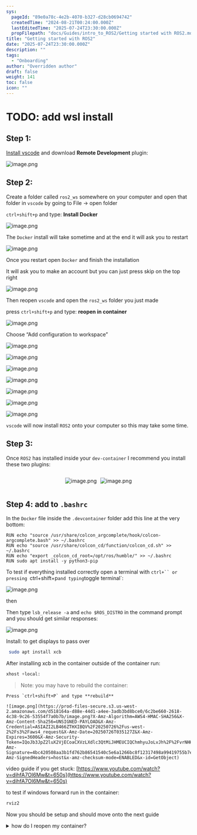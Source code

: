 ```yaml
---
sys:
  pageId: "89e0a78c-4e2b-4070-b327-d28cb0694742"
  createdTime: "2024-08-21T00:24:00.000Z"
  lastEditedTime: "2025-07-24T23:30:00.000Z"
  propFilepath: "docs/Guides/intro_to_ROS2/Getting started with ROS2.md"
title: "Getting started with ROS2"
date: "2025-07-24T23:30:00.000Z"
description: ""
tags:
  - "Onboarding"
author: "Overridden author"
draft: false
weight: 141
toc: false
icon: ""
---
```


# TODO: add wsl install

## Step 1:

[Install vscode](https://code.visualstudio.com/download) and download **Remote Development** plugin:

![image.png](https://prod-files-secure.s3.us-west-2.amazonaws.com/d518164a-d88e-44d1-a4ee-3adb3bd8bce0/efb52993-1881-4a40-b95e-6f020334f022/image.png?X-Amz-Algorithm=AWS4-HMAC-SHA256&X-Amz-Content-Sha256=UNSIGNED-PAYLOAD&X-Amz-Credential=ASIAZI2LB466TH6ZITNW%2F20250726%2Fus-west-2%2Fs3%2Faws4_request&X-Amz-Date=20250726T035121Z&X-Amz-Expires=3600&X-Amz-Security-Token=IQoJb3JpZ2luX2VjECoaCXVzLXdlc3QtMiJGMEQCIFjO4UEIziNeEPL%2FoQK8cyiCrpODEJrK%2Fal%2BoiCYcOe7AiAteOUPKK6oEiUVB7Puw1ms8qHeucwr69cmJ%2FqV7p%2F4PSr%2FAwhTEAAaDDYzNzQyMzE4MzgwNSIMNXezsh8ORvEVyrHBKtwDKfcIGPSGOub7AlI3ze%2Bs8ySKpxV56iQQvSC8L2jnGPBTt%2BSMvMyfj3RN7pvpxKcg%2FGjdDQoRBGM4YQeiG5r0QXpAUZR4%2FbgeExtLvpr9zAIyuVFibhxFpQKKAnibc4Wrx2OahMLSuGm2uybTnbJVj6Q%2F1vIUTEKCg2RabdI%2FVVrwRwCHJPze65SpbMMe5IITmnMvuXiYL025qJvChERZNLFqk8sdZpK2yiVPG9NPyx3nEQvSAFL%2Bm4ppyq48gEsbZCKs5hQpAAX91%2Bm3FlJzoPlCVOSh1Evt5qK8rGx5zDMQxiyz6u7dLWpxyGYBFucdicoT0m8Ji3zm9XKUrL4bv9dCZ3Q7tD7aygEcY4Qf%2FrCxRLqrGRXG3FKAz5KPiph9olSuGDdkFrdGvXVgblQ8xXxtKNht2sIHnFwXj128R2wIdnE7DN3RjfZr5e1X4HNIMkF62vezODbJhTVrtNUa6aPIqv2PvlxLrIgmJIDatJQbnZgXcwKj10EPpW3q0Qqw8J%2Bu5vwClUHX%2Fp2juumC9oRI7cQ3gDED4hHtEB49Lzw1RvToxHw1XMZJu95At5sKKrlsmasu9U75pEeFgBGQ6b3%2F%2Bf%2BJyGndKr9N%2F5tq0fBgCfzHJ9J1B%2FVUBU0wovCQxAY6pgHkRccLSw7CSGEgMNDTv4wISo839tGX75sclgCySSF%2BJ7BNYqMU03fU%2FIaM0p1KU8sZisAQfyQ5k%2BFc9zSoVfHWzp%2BBmza%2B4L14HoD%2B56P3IzHohRB%2FLDhVYkOTd2%2FHEyUuvUbhsL1WoXI9IB%2FftczvliVtBq2sgjG%2Bv9RLQYBy7xkB%2BJc2FoPg1Iq6Qk5poouH5xGq9kjSGYv2TazB%2F2h4NkbBH2tG&X-Amz-Signature=f439b0947f15ecce17734d824cf56f5cfc286143638d73029b0fb7191ada3ad4&X-Amz-SignedHeaders=host&x-amz-checksum-mode=ENABLED&x-id=GetObject)

## Step 2:

Create a folder called `ros2_ws` somewhere on your computer and open that folder in `vscode` by going to File → open folder 

`ctrl+shift+p` and type: **Install Docker**

![image.png](https://prod-files-secure.s3.us-west-2.amazonaws.com/d518164a-d88e-44d1-a4ee-3adb3bd8bce0/2269dc0e-1cd5-47ff-bceb-c04ad9b2eab0/image.png?X-Amz-Algorithm=AWS4-HMAC-SHA256&X-Amz-Content-Sha256=UNSIGNED-PAYLOAD&X-Amz-Credential=ASIAZI2LB466TH6ZITNW%2F20250726%2Fus-west-2%2Fs3%2Faws4_request&X-Amz-Date=20250726T035121Z&X-Amz-Expires=3600&X-Amz-Security-Token=IQoJb3JpZ2luX2VjECoaCXVzLXdlc3QtMiJGMEQCIFjO4UEIziNeEPL%2FoQK8cyiCrpODEJrK%2Fal%2BoiCYcOe7AiAteOUPKK6oEiUVB7Puw1ms8qHeucwr69cmJ%2FqV7p%2F4PSr%2FAwhTEAAaDDYzNzQyMzE4MzgwNSIMNXezsh8ORvEVyrHBKtwDKfcIGPSGOub7AlI3ze%2Bs8ySKpxV56iQQvSC8L2jnGPBTt%2BSMvMyfj3RN7pvpxKcg%2FGjdDQoRBGM4YQeiG5r0QXpAUZR4%2FbgeExtLvpr9zAIyuVFibhxFpQKKAnibc4Wrx2OahMLSuGm2uybTnbJVj6Q%2F1vIUTEKCg2RabdI%2FVVrwRwCHJPze65SpbMMe5IITmnMvuXiYL025qJvChERZNLFqk8sdZpK2yiVPG9NPyx3nEQvSAFL%2Bm4ppyq48gEsbZCKs5hQpAAX91%2Bm3FlJzoPlCVOSh1Evt5qK8rGx5zDMQxiyz6u7dLWpxyGYBFucdicoT0m8Ji3zm9XKUrL4bv9dCZ3Q7tD7aygEcY4Qf%2FrCxRLqrGRXG3FKAz5KPiph9olSuGDdkFrdGvXVgblQ8xXxtKNht2sIHnFwXj128R2wIdnE7DN3RjfZr5e1X4HNIMkF62vezODbJhTVrtNUa6aPIqv2PvlxLrIgmJIDatJQbnZgXcwKj10EPpW3q0Qqw8J%2Bu5vwClUHX%2Fp2juumC9oRI7cQ3gDED4hHtEB49Lzw1RvToxHw1XMZJu95At5sKKrlsmasu9U75pEeFgBGQ6b3%2F%2Bf%2BJyGndKr9N%2F5tq0fBgCfzHJ9J1B%2FVUBU0wovCQxAY6pgHkRccLSw7CSGEgMNDTv4wISo839tGX75sclgCySSF%2BJ7BNYqMU03fU%2FIaM0p1KU8sZisAQfyQ5k%2BFc9zSoVfHWzp%2BBmza%2B4L14HoD%2B56P3IzHohRB%2FLDhVYkOTd2%2FHEyUuvUbhsL1WoXI9IB%2FftczvliVtBq2sgjG%2Bv9RLQYBy7xkB%2BJc2FoPg1Iq6Qk5poouH5xGq9kjSGYv2TazB%2F2h4NkbBH2tG&X-Amz-Signature=fd854fb698af3b1c4d4d5122251a3157149bbaea424b0e7d918e1e81c612dad8&X-Amz-SignedHeaders=host&x-amz-checksum-mode=ENABLED&x-id=GetObject)

The `Docker` install will take sometime and at the end it will ask you to restart

![image.png](https://prod-files-secure.s3.us-west-2.amazonaws.com/d518164a-d88e-44d1-a4ee-3adb3bd8bce0/ed233f78-be33-4b1f-b89c-9c346c0e961e/image.png?X-Amz-Algorithm=AWS4-HMAC-SHA256&X-Amz-Content-Sha256=UNSIGNED-PAYLOAD&X-Amz-Credential=ASIAZI2LB466TH6ZITNW%2F20250726%2Fus-west-2%2Fs3%2Faws4_request&X-Amz-Date=20250726T035121Z&X-Amz-Expires=3600&X-Amz-Security-Token=IQoJb3JpZ2luX2VjECoaCXVzLXdlc3QtMiJGMEQCIFjO4UEIziNeEPL%2FoQK8cyiCrpODEJrK%2Fal%2BoiCYcOe7AiAteOUPKK6oEiUVB7Puw1ms8qHeucwr69cmJ%2FqV7p%2F4PSr%2FAwhTEAAaDDYzNzQyMzE4MzgwNSIMNXezsh8ORvEVyrHBKtwDKfcIGPSGOub7AlI3ze%2Bs8ySKpxV56iQQvSC8L2jnGPBTt%2BSMvMyfj3RN7pvpxKcg%2FGjdDQoRBGM4YQeiG5r0QXpAUZR4%2FbgeExtLvpr9zAIyuVFibhxFpQKKAnibc4Wrx2OahMLSuGm2uybTnbJVj6Q%2F1vIUTEKCg2RabdI%2FVVrwRwCHJPze65SpbMMe5IITmnMvuXiYL025qJvChERZNLFqk8sdZpK2yiVPG9NPyx3nEQvSAFL%2Bm4ppyq48gEsbZCKs5hQpAAX91%2Bm3FlJzoPlCVOSh1Evt5qK8rGx5zDMQxiyz6u7dLWpxyGYBFucdicoT0m8Ji3zm9XKUrL4bv9dCZ3Q7tD7aygEcY4Qf%2FrCxRLqrGRXG3FKAz5KPiph9olSuGDdkFrdGvXVgblQ8xXxtKNht2sIHnFwXj128R2wIdnE7DN3RjfZr5e1X4HNIMkF62vezODbJhTVrtNUa6aPIqv2PvlxLrIgmJIDatJQbnZgXcwKj10EPpW3q0Qqw8J%2Bu5vwClUHX%2Fp2juumC9oRI7cQ3gDED4hHtEB49Lzw1RvToxHw1XMZJu95At5sKKrlsmasu9U75pEeFgBGQ6b3%2F%2Bf%2BJyGndKr9N%2F5tq0fBgCfzHJ9J1B%2FVUBU0wovCQxAY6pgHkRccLSw7CSGEgMNDTv4wISo839tGX75sclgCySSF%2BJ7BNYqMU03fU%2FIaM0p1KU8sZisAQfyQ5k%2BFc9zSoVfHWzp%2BBmza%2B4L14HoD%2B56P3IzHohRB%2FLDhVYkOTd2%2FHEyUuvUbhsL1WoXI9IB%2FftczvliVtBq2sgjG%2Bv9RLQYBy7xkB%2BJc2FoPg1Iq6Qk5poouH5xGq9kjSGYv2TazB%2F2h4NkbBH2tG&X-Amz-Signature=8f20671aa0efcd61c9406267a5e0a35793ec02a4360165868070d129f72e1901&X-Amz-SignedHeaders=host&x-amz-checksum-mode=ENABLED&x-id=GetObject)

Once you restart open `Docker` and finish the installation

It will ask you to make an account but you can just press skip on the top right

![image.png](https://prod-files-secure.s3.us-west-2.amazonaws.com/d518164a-d88e-44d1-a4ee-3adb3bd8bce0/21010ad9-1659-4fd9-9f59-9932a09b2a3d/image.png?X-Amz-Algorithm=AWS4-HMAC-SHA256&X-Amz-Content-Sha256=UNSIGNED-PAYLOAD&X-Amz-Credential=ASIAZI2LB466TH6ZITNW%2F20250726%2Fus-west-2%2Fs3%2Faws4_request&X-Amz-Date=20250726T035121Z&X-Amz-Expires=3600&X-Amz-Security-Token=IQoJb3JpZ2luX2VjECoaCXVzLXdlc3QtMiJGMEQCIFjO4UEIziNeEPL%2FoQK8cyiCrpODEJrK%2Fal%2BoiCYcOe7AiAteOUPKK6oEiUVB7Puw1ms8qHeucwr69cmJ%2FqV7p%2F4PSr%2FAwhTEAAaDDYzNzQyMzE4MzgwNSIMNXezsh8ORvEVyrHBKtwDKfcIGPSGOub7AlI3ze%2Bs8ySKpxV56iQQvSC8L2jnGPBTt%2BSMvMyfj3RN7pvpxKcg%2FGjdDQoRBGM4YQeiG5r0QXpAUZR4%2FbgeExtLvpr9zAIyuVFibhxFpQKKAnibc4Wrx2OahMLSuGm2uybTnbJVj6Q%2F1vIUTEKCg2RabdI%2FVVrwRwCHJPze65SpbMMe5IITmnMvuXiYL025qJvChERZNLFqk8sdZpK2yiVPG9NPyx3nEQvSAFL%2Bm4ppyq48gEsbZCKs5hQpAAX91%2Bm3FlJzoPlCVOSh1Evt5qK8rGx5zDMQxiyz6u7dLWpxyGYBFucdicoT0m8Ji3zm9XKUrL4bv9dCZ3Q7tD7aygEcY4Qf%2FrCxRLqrGRXG3FKAz5KPiph9olSuGDdkFrdGvXVgblQ8xXxtKNht2sIHnFwXj128R2wIdnE7DN3RjfZr5e1X4HNIMkF62vezODbJhTVrtNUa6aPIqv2PvlxLrIgmJIDatJQbnZgXcwKj10EPpW3q0Qqw8J%2Bu5vwClUHX%2Fp2juumC9oRI7cQ3gDED4hHtEB49Lzw1RvToxHw1XMZJu95At5sKKrlsmasu9U75pEeFgBGQ6b3%2F%2Bf%2BJyGndKr9N%2F5tq0fBgCfzHJ9J1B%2FVUBU0wovCQxAY6pgHkRccLSw7CSGEgMNDTv4wISo839tGX75sclgCySSF%2BJ7BNYqMU03fU%2FIaM0p1KU8sZisAQfyQ5k%2BFc9zSoVfHWzp%2BBmza%2B4L14HoD%2B56P3IzHohRB%2FLDhVYkOTd2%2FHEyUuvUbhsL1WoXI9IB%2FftczvliVtBq2sgjG%2Bv9RLQYBy7xkB%2BJc2FoPg1Iq6Qk5poouH5xGq9kjSGYv2TazB%2F2h4NkbBH2tG&X-Amz-Signature=d3309d32043bc2f8f4aea55f0168ebbf7d15de70ed77a31a686acafc3b5eca14&X-Amz-SignedHeaders=host&x-amz-checksum-mode=ENABLED&x-id=GetObject)

Then reopen `vscode` and open the `ros2_ws` folder you just made

press `ctrl+shift+p` and type: **reopen in container**

![image.png](https://prod-files-secure.s3.us-west-2.amazonaws.com/d518164a-d88e-44d1-a4ee-3adb3bd8bce0/4e93b8c2-41ad-488c-8095-c74205196118/image.png?X-Amz-Algorithm=AWS4-HMAC-SHA256&X-Amz-Content-Sha256=UNSIGNED-PAYLOAD&X-Amz-Credential=ASIAZI2LB466TH6ZITNW%2F20250726%2Fus-west-2%2Fs3%2Faws4_request&X-Amz-Date=20250726T035121Z&X-Amz-Expires=3600&X-Amz-Security-Token=IQoJb3JpZ2luX2VjECoaCXVzLXdlc3QtMiJGMEQCIFjO4UEIziNeEPL%2FoQK8cyiCrpODEJrK%2Fal%2BoiCYcOe7AiAteOUPKK6oEiUVB7Puw1ms8qHeucwr69cmJ%2FqV7p%2F4PSr%2FAwhTEAAaDDYzNzQyMzE4MzgwNSIMNXezsh8ORvEVyrHBKtwDKfcIGPSGOub7AlI3ze%2Bs8ySKpxV56iQQvSC8L2jnGPBTt%2BSMvMyfj3RN7pvpxKcg%2FGjdDQoRBGM4YQeiG5r0QXpAUZR4%2FbgeExtLvpr9zAIyuVFibhxFpQKKAnibc4Wrx2OahMLSuGm2uybTnbJVj6Q%2F1vIUTEKCg2RabdI%2FVVrwRwCHJPze65SpbMMe5IITmnMvuXiYL025qJvChERZNLFqk8sdZpK2yiVPG9NPyx3nEQvSAFL%2Bm4ppyq48gEsbZCKs5hQpAAX91%2Bm3FlJzoPlCVOSh1Evt5qK8rGx5zDMQxiyz6u7dLWpxyGYBFucdicoT0m8Ji3zm9XKUrL4bv9dCZ3Q7tD7aygEcY4Qf%2FrCxRLqrGRXG3FKAz5KPiph9olSuGDdkFrdGvXVgblQ8xXxtKNht2sIHnFwXj128R2wIdnE7DN3RjfZr5e1X4HNIMkF62vezODbJhTVrtNUa6aPIqv2PvlxLrIgmJIDatJQbnZgXcwKj10EPpW3q0Qqw8J%2Bu5vwClUHX%2Fp2juumC9oRI7cQ3gDED4hHtEB49Lzw1RvToxHw1XMZJu95At5sKKrlsmasu9U75pEeFgBGQ6b3%2F%2Bf%2BJyGndKr9N%2F5tq0fBgCfzHJ9J1B%2FVUBU0wovCQxAY6pgHkRccLSw7CSGEgMNDTv4wISo839tGX75sclgCySSF%2BJ7BNYqMU03fU%2FIaM0p1KU8sZisAQfyQ5k%2BFc9zSoVfHWzp%2BBmza%2B4L14HoD%2B56P3IzHohRB%2FLDhVYkOTd2%2FHEyUuvUbhsL1WoXI9IB%2FftczvliVtBq2sgjG%2Bv9RLQYBy7xkB%2BJc2FoPg1Iq6Qk5poouH5xGq9kjSGYv2TazB%2F2h4NkbBH2tG&X-Amz-Signature=879a458073fcc404f27baf566ffacc731fb4b2e29fc61fa269babcc008951ca9&X-Amz-SignedHeaders=host&x-amz-checksum-mode=ENABLED&x-id=GetObject)

Choose “Add configuration to workspace”

![image.png](https://prod-files-secure.s3.us-west-2.amazonaws.com/d518164a-d88e-44d1-a4ee-3adb3bd8bce0/9560b282-5060-4989-ba37-97e7b2c22476/image.png?X-Amz-Algorithm=AWS4-HMAC-SHA256&X-Amz-Content-Sha256=UNSIGNED-PAYLOAD&X-Amz-Credential=ASIAZI2LB466TH6ZITNW%2F20250726%2Fus-west-2%2Fs3%2Faws4_request&X-Amz-Date=20250726T035121Z&X-Amz-Expires=3600&X-Amz-Security-Token=IQoJb3JpZ2luX2VjECoaCXVzLXdlc3QtMiJGMEQCIFjO4UEIziNeEPL%2FoQK8cyiCrpODEJrK%2Fal%2BoiCYcOe7AiAteOUPKK6oEiUVB7Puw1ms8qHeucwr69cmJ%2FqV7p%2F4PSr%2FAwhTEAAaDDYzNzQyMzE4MzgwNSIMNXezsh8ORvEVyrHBKtwDKfcIGPSGOub7AlI3ze%2Bs8ySKpxV56iQQvSC8L2jnGPBTt%2BSMvMyfj3RN7pvpxKcg%2FGjdDQoRBGM4YQeiG5r0QXpAUZR4%2FbgeExtLvpr9zAIyuVFibhxFpQKKAnibc4Wrx2OahMLSuGm2uybTnbJVj6Q%2F1vIUTEKCg2RabdI%2FVVrwRwCHJPze65SpbMMe5IITmnMvuXiYL025qJvChERZNLFqk8sdZpK2yiVPG9NPyx3nEQvSAFL%2Bm4ppyq48gEsbZCKs5hQpAAX91%2Bm3FlJzoPlCVOSh1Evt5qK8rGx5zDMQxiyz6u7dLWpxyGYBFucdicoT0m8Ji3zm9XKUrL4bv9dCZ3Q7tD7aygEcY4Qf%2FrCxRLqrGRXG3FKAz5KPiph9olSuGDdkFrdGvXVgblQ8xXxtKNht2sIHnFwXj128R2wIdnE7DN3RjfZr5e1X4HNIMkF62vezODbJhTVrtNUa6aPIqv2PvlxLrIgmJIDatJQbnZgXcwKj10EPpW3q0Qqw8J%2Bu5vwClUHX%2Fp2juumC9oRI7cQ3gDED4hHtEB49Lzw1RvToxHw1XMZJu95At5sKKrlsmasu9U75pEeFgBGQ6b3%2F%2Bf%2BJyGndKr9N%2F5tq0fBgCfzHJ9J1B%2FVUBU0wovCQxAY6pgHkRccLSw7CSGEgMNDTv4wISo839tGX75sclgCySSF%2BJ7BNYqMU03fU%2FIaM0p1KU8sZisAQfyQ5k%2BFc9zSoVfHWzp%2BBmza%2B4L14HoD%2B56P3IzHohRB%2FLDhVYkOTd2%2FHEyUuvUbhsL1WoXI9IB%2FftczvliVtBq2sgjG%2Bv9RLQYBy7xkB%2BJc2FoPg1Iq6Qk5poouH5xGq9kjSGYv2TazB%2F2h4NkbBH2tG&X-Amz-Signature=3f5ac049df7414f12ccb2ec7cf107dcf2b7e3992ba014a1617b3955208528e04&X-Amz-SignedHeaders=host&x-amz-checksum-mode=ENABLED&x-id=GetObject)

![image.png](https://prod-files-secure.s3.us-west-2.amazonaws.com/d518164a-d88e-44d1-a4ee-3adb3bd8bce0/2ee63f81-886b-48e8-a553-dc6e5eac99e4/image.png?X-Amz-Algorithm=AWS4-HMAC-SHA256&X-Amz-Content-Sha256=UNSIGNED-PAYLOAD&X-Amz-Credential=ASIAZI2LB466TH6ZITNW%2F20250726%2Fus-west-2%2Fs3%2Faws4_request&X-Amz-Date=20250726T035121Z&X-Amz-Expires=3600&X-Amz-Security-Token=IQoJb3JpZ2luX2VjECoaCXVzLXdlc3QtMiJGMEQCIFjO4UEIziNeEPL%2FoQK8cyiCrpODEJrK%2Fal%2BoiCYcOe7AiAteOUPKK6oEiUVB7Puw1ms8qHeucwr69cmJ%2FqV7p%2F4PSr%2FAwhTEAAaDDYzNzQyMzE4MzgwNSIMNXezsh8ORvEVyrHBKtwDKfcIGPSGOub7AlI3ze%2Bs8ySKpxV56iQQvSC8L2jnGPBTt%2BSMvMyfj3RN7pvpxKcg%2FGjdDQoRBGM4YQeiG5r0QXpAUZR4%2FbgeExtLvpr9zAIyuVFibhxFpQKKAnibc4Wrx2OahMLSuGm2uybTnbJVj6Q%2F1vIUTEKCg2RabdI%2FVVrwRwCHJPze65SpbMMe5IITmnMvuXiYL025qJvChERZNLFqk8sdZpK2yiVPG9NPyx3nEQvSAFL%2Bm4ppyq48gEsbZCKs5hQpAAX91%2Bm3FlJzoPlCVOSh1Evt5qK8rGx5zDMQxiyz6u7dLWpxyGYBFucdicoT0m8Ji3zm9XKUrL4bv9dCZ3Q7tD7aygEcY4Qf%2FrCxRLqrGRXG3FKAz5KPiph9olSuGDdkFrdGvXVgblQ8xXxtKNht2sIHnFwXj128R2wIdnE7DN3RjfZr5e1X4HNIMkF62vezODbJhTVrtNUa6aPIqv2PvlxLrIgmJIDatJQbnZgXcwKj10EPpW3q0Qqw8J%2Bu5vwClUHX%2Fp2juumC9oRI7cQ3gDED4hHtEB49Lzw1RvToxHw1XMZJu95At5sKKrlsmasu9U75pEeFgBGQ6b3%2F%2Bf%2BJyGndKr9N%2F5tq0fBgCfzHJ9J1B%2FVUBU0wovCQxAY6pgHkRccLSw7CSGEgMNDTv4wISo839tGX75sclgCySSF%2BJ7BNYqMU03fU%2FIaM0p1KU8sZisAQfyQ5k%2BFc9zSoVfHWzp%2BBmza%2B4L14HoD%2B56P3IzHohRB%2FLDhVYkOTd2%2FHEyUuvUbhsL1WoXI9IB%2FftczvliVtBq2sgjG%2Bv9RLQYBy7xkB%2BJc2FoPg1Iq6Qk5poouH5xGq9kjSGYv2TazB%2F2h4NkbBH2tG&X-Amz-Signature=33652da2eb0af492afca7fc15cbe80a0d92d289f47af580dabf07e92287a4f41&X-Amz-SignedHeaders=host&x-amz-checksum-mode=ENABLED&x-id=GetObject)

![image.png](https://prod-files-secure.s3.us-west-2.amazonaws.com/d518164a-d88e-44d1-a4ee-3adb3bd8bce0/e0fd626c-c8b6-4b2c-95d1-fa4c26514504/image.png?X-Amz-Algorithm=AWS4-HMAC-SHA256&X-Amz-Content-Sha256=UNSIGNED-PAYLOAD&X-Amz-Credential=ASIAZI2LB466TH6ZITNW%2F20250726%2Fus-west-2%2Fs3%2Faws4_request&X-Amz-Date=20250726T035121Z&X-Amz-Expires=3600&X-Amz-Security-Token=IQoJb3JpZ2luX2VjECoaCXVzLXdlc3QtMiJGMEQCIFjO4UEIziNeEPL%2FoQK8cyiCrpODEJrK%2Fal%2BoiCYcOe7AiAteOUPKK6oEiUVB7Puw1ms8qHeucwr69cmJ%2FqV7p%2F4PSr%2FAwhTEAAaDDYzNzQyMzE4MzgwNSIMNXezsh8ORvEVyrHBKtwDKfcIGPSGOub7AlI3ze%2Bs8ySKpxV56iQQvSC8L2jnGPBTt%2BSMvMyfj3RN7pvpxKcg%2FGjdDQoRBGM4YQeiG5r0QXpAUZR4%2FbgeExtLvpr9zAIyuVFibhxFpQKKAnibc4Wrx2OahMLSuGm2uybTnbJVj6Q%2F1vIUTEKCg2RabdI%2FVVrwRwCHJPze65SpbMMe5IITmnMvuXiYL025qJvChERZNLFqk8sdZpK2yiVPG9NPyx3nEQvSAFL%2Bm4ppyq48gEsbZCKs5hQpAAX91%2Bm3FlJzoPlCVOSh1Evt5qK8rGx5zDMQxiyz6u7dLWpxyGYBFucdicoT0m8Ji3zm9XKUrL4bv9dCZ3Q7tD7aygEcY4Qf%2FrCxRLqrGRXG3FKAz5KPiph9olSuGDdkFrdGvXVgblQ8xXxtKNht2sIHnFwXj128R2wIdnE7DN3RjfZr5e1X4HNIMkF62vezODbJhTVrtNUa6aPIqv2PvlxLrIgmJIDatJQbnZgXcwKj10EPpW3q0Qqw8J%2Bu5vwClUHX%2Fp2juumC9oRI7cQ3gDED4hHtEB49Lzw1RvToxHw1XMZJu95At5sKKrlsmasu9U75pEeFgBGQ6b3%2F%2Bf%2BJyGndKr9N%2F5tq0fBgCfzHJ9J1B%2FVUBU0wovCQxAY6pgHkRccLSw7CSGEgMNDTv4wISo839tGX75sclgCySSF%2BJ7BNYqMU03fU%2FIaM0p1KU8sZisAQfyQ5k%2BFc9zSoVfHWzp%2BBmza%2B4L14HoD%2B56P3IzHohRB%2FLDhVYkOTd2%2FHEyUuvUbhsL1WoXI9IB%2FftczvliVtBq2sgjG%2Bv9RLQYBy7xkB%2BJc2FoPg1Iq6Qk5poouH5xGq9kjSGYv2TazB%2F2h4NkbBH2tG&X-Amz-Signature=962fe11f477ef7544591a138b243642de3d2cb7067cfde5717e43781b94e2534&X-Amz-SignedHeaders=host&x-amz-checksum-mode=ENABLED&x-id=GetObject)

![image.png](https://prod-files-secure.s3.us-west-2.amazonaws.com/d518164a-d88e-44d1-a4ee-3adb3bd8bce0/a2e13f50-d2ab-4719-a4c2-7ced634bfc9d/image.png?X-Amz-Algorithm=AWS4-HMAC-SHA256&X-Amz-Content-Sha256=UNSIGNED-PAYLOAD&X-Amz-Credential=ASIAZI2LB466TH6ZITNW%2F20250726%2Fus-west-2%2Fs3%2Faws4_request&X-Amz-Date=20250726T035121Z&X-Amz-Expires=3600&X-Amz-Security-Token=IQoJb3JpZ2luX2VjECoaCXVzLXdlc3QtMiJGMEQCIFjO4UEIziNeEPL%2FoQK8cyiCrpODEJrK%2Fal%2BoiCYcOe7AiAteOUPKK6oEiUVB7Puw1ms8qHeucwr69cmJ%2FqV7p%2F4PSr%2FAwhTEAAaDDYzNzQyMzE4MzgwNSIMNXezsh8ORvEVyrHBKtwDKfcIGPSGOub7AlI3ze%2Bs8ySKpxV56iQQvSC8L2jnGPBTt%2BSMvMyfj3RN7pvpxKcg%2FGjdDQoRBGM4YQeiG5r0QXpAUZR4%2FbgeExtLvpr9zAIyuVFibhxFpQKKAnibc4Wrx2OahMLSuGm2uybTnbJVj6Q%2F1vIUTEKCg2RabdI%2FVVrwRwCHJPze65SpbMMe5IITmnMvuXiYL025qJvChERZNLFqk8sdZpK2yiVPG9NPyx3nEQvSAFL%2Bm4ppyq48gEsbZCKs5hQpAAX91%2Bm3FlJzoPlCVOSh1Evt5qK8rGx5zDMQxiyz6u7dLWpxyGYBFucdicoT0m8Ji3zm9XKUrL4bv9dCZ3Q7tD7aygEcY4Qf%2FrCxRLqrGRXG3FKAz5KPiph9olSuGDdkFrdGvXVgblQ8xXxtKNht2sIHnFwXj128R2wIdnE7DN3RjfZr5e1X4HNIMkF62vezODbJhTVrtNUa6aPIqv2PvlxLrIgmJIDatJQbnZgXcwKj10EPpW3q0Qqw8J%2Bu5vwClUHX%2Fp2juumC9oRI7cQ3gDED4hHtEB49Lzw1RvToxHw1XMZJu95At5sKKrlsmasu9U75pEeFgBGQ6b3%2F%2Bf%2BJyGndKr9N%2F5tq0fBgCfzHJ9J1B%2FVUBU0wovCQxAY6pgHkRccLSw7CSGEgMNDTv4wISo839tGX75sclgCySSF%2BJ7BNYqMU03fU%2FIaM0p1KU8sZisAQfyQ5k%2BFc9zSoVfHWzp%2BBmza%2B4L14HoD%2B56P3IzHohRB%2FLDhVYkOTd2%2FHEyUuvUbhsL1WoXI9IB%2FftczvliVtBq2sgjG%2Bv9RLQYBy7xkB%2BJc2FoPg1Iq6Qk5poouH5xGq9kjSGYv2TazB%2F2h4NkbBH2tG&X-Amz-Signature=6afcbef055e12505189f4819648e38d9a93fbc029d3af18dda1c707329bb58b5&X-Amz-SignedHeaders=host&x-amz-checksum-mode=ENABLED&x-id=GetObject)

![image.png](https://prod-files-secure.s3.us-west-2.amazonaws.com/d518164a-d88e-44d1-a4ee-3adb3bd8bce0/6cc478ad-aaba-4bf7-9fcc-403277ab896c/image.png?X-Amz-Algorithm=AWS4-HMAC-SHA256&X-Amz-Content-Sha256=UNSIGNED-PAYLOAD&X-Amz-Credential=ASIAZI2LB466TH6ZITNW%2F20250726%2Fus-west-2%2Fs3%2Faws4_request&X-Amz-Date=20250726T035121Z&X-Amz-Expires=3600&X-Amz-Security-Token=IQoJb3JpZ2luX2VjECoaCXVzLXdlc3QtMiJGMEQCIFjO4UEIziNeEPL%2FoQK8cyiCrpODEJrK%2Fal%2BoiCYcOe7AiAteOUPKK6oEiUVB7Puw1ms8qHeucwr69cmJ%2FqV7p%2F4PSr%2FAwhTEAAaDDYzNzQyMzE4MzgwNSIMNXezsh8ORvEVyrHBKtwDKfcIGPSGOub7AlI3ze%2Bs8ySKpxV56iQQvSC8L2jnGPBTt%2BSMvMyfj3RN7pvpxKcg%2FGjdDQoRBGM4YQeiG5r0QXpAUZR4%2FbgeExtLvpr9zAIyuVFibhxFpQKKAnibc4Wrx2OahMLSuGm2uybTnbJVj6Q%2F1vIUTEKCg2RabdI%2FVVrwRwCHJPze65SpbMMe5IITmnMvuXiYL025qJvChERZNLFqk8sdZpK2yiVPG9NPyx3nEQvSAFL%2Bm4ppyq48gEsbZCKs5hQpAAX91%2Bm3FlJzoPlCVOSh1Evt5qK8rGx5zDMQxiyz6u7dLWpxyGYBFucdicoT0m8Ji3zm9XKUrL4bv9dCZ3Q7tD7aygEcY4Qf%2FrCxRLqrGRXG3FKAz5KPiph9olSuGDdkFrdGvXVgblQ8xXxtKNht2sIHnFwXj128R2wIdnE7DN3RjfZr5e1X4HNIMkF62vezODbJhTVrtNUa6aPIqv2PvlxLrIgmJIDatJQbnZgXcwKj10EPpW3q0Qqw8J%2Bu5vwClUHX%2Fp2juumC9oRI7cQ3gDED4hHtEB49Lzw1RvToxHw1XMZJu95At5sKKrlsmasu9U75pEeFgBGQ6b3%2F%2Bf%2BJyGndKr9N%2F5tq0fBgCfzHJ9J1B%2FVUBU0wovCQxAY6pgHkRccLSw7CSGEgMNDTv4wISo839tGX75sclgCySSF%2BJ7BNYqMU03fU%2FIaM0p1KU8sZisAQfyQ5k%2BFc9zSoVfHWzp%2BBmza%2B4L14HoD%2B56P3IzHohRB%2FLDhVYkOTd2%2FHEyUuvUbhsL1WoXI9IB%2FftczvliVtBq2sgjG%2Bv9RLQYBy7xkB%2BJc2FoPg1Iq6Qk5poouH5xGq9kjSGYv2TazB%2F2h4NkbBH2tG&X-Amz-Signature=53807d9730535e06a6f254ebf74d4909fc87c2cd883adc8acbf9fb80cbeb41bd&X-Amz-SignedHeaders=host&x-amz-checksum-mode=ENABLED&x-id=GetObject)

![image.png](https://prod-files-secure.s3.us-west-2.amazonaws.com/d518164a-d88e-44d1-a4ee-3adb3bd8bce0/53255b28-f75e-430f-b9e3-c0ac8577e42b/image.png?X-Amz-Algorithm=AWS4-HMAC-SHA256&X-Amz-Content-Sha256=UNSIGNED-PAYLOAD&X-Amz-Credential=ASIAZI2LB466TH6ZITNW%2F20250726%2Fus-west-2%2Fs3%2Faws4_request&X-Amz-Date=20250726T035121Z&X-Amz-Expires=3600&X-Amz-Security-Token=IQoJb3JpZ2luX2VjECoaCXVzLXdlc3QtMiJGMEQCIFjO4UEIziNeEPL%2FoQK8cyiCrpODEJrK%2Fal%2BoiCYcOe7AiAteOUPKK6oEiUVB7Puw1ms8qHeucwr69cmJ%2FqV7p%2F4PSr%2FAwhTEAAaDDYzNzQyMzE4MzgwNSIMNXezsh8ORvEVyrHBKtwDKfcIGPSGOub7AlI3ze%2Bs8ySKpxV56iQQvSC8L2jnGPBTt%2BSMvMyfj3RN7pvpxKcg%2FGjdDQoRBGM4YQeiG5r0QXpAUZR4%2FbgeExtLvpr9zAIyuVFibhxFpQKKAnibc4Wrx2OahMLSuGm2uybTnbJVj6Q%2F1vIUTEKCg2RabdI%2FVVrwRwCHJPze65SpbMMe5IITmnMvuXiYL025qJvChERZNLFqk8sdZpK2yiVPG9NPyx3nEQvSAFL%2Bm4ppyq48gEsbZCKs5hQpAAX91%2Bm3FlJzoPlCVOSh1Evt5qK8rGx5zDMQxiyz6u7dLWpxyGYBFucdicoT0m8Ji3zm9XKUrL4bv9dCZ3Q7tD7aygEcY4Qf%2FrCxRLqrGRXG3FKAz5KPiph9olSuGDdkFrdGvXVgblQ8xXxtKNht2sIHnFwXj128R2wIdnE7DN3RjfZr5e1X4HNIMkF62vezODbJhTVrtNUa6aPIqv2PvlxLrIgmJIDatJQbnZgXcwKj10EPpW3q0Qqw8J%2Bu5vwClUHX%2Fp2juumC9oRI7cQ3gDED4hHtEB49Lzw1RvToxHw1XMZJu95At5sKKrlsmasu9U75pEeFgBGQ6b3%2F%2Bf%2BJyGndKr9N%2F5tq0fBgCfzHJ9J1B%2FVUBU0wovCQxAY6pgHkRccLSw7CSGEgMNDTv4wISo839tGX75sclgCySSF%2BJ7BNYqMU03fU%2FIaM0p1KU8sZisAQfyQ5k%2BFc9zSoVfHWzp%2BBmza%2B4L14HoD%2B56P3IzHohRB%2FLDhVYkOTd2%2FHEyUuvUbhsL1WoXI9IB%2FftczvliVtBq2sgjG%2Bv9RLQYBy7xkB%2BJc2FoPg1Iq6Qk5poouH5xGq9kjSGYv2TazB%2F2h4NkbBH2tG&X-Amz-Signature=87f9bd1b7c39349ab64625cded97dca36102c08839156b6615138ce7698a2877&X-Amz-SignedHeaders=host&x-amz-checksum-mode=ENABLED&x-id=GetObject)

![image.png](https://prod-files-secure.s3.us-west-2.amazonaws.com/d518164a-d88e-44d1-a4ee-3adb3bd8bce0/7c562767-5af9-4ffb-97d1-327bcdf4ee00/image.png?X-Amz-Algorithm=AWS4-HMAC-SHA256&X-Amz-Content-Sha256=UNSIGNED-PAYLOAD&X-Amz-Credential=ASIAZI2LB466TH6ZITNW%2F20250726%2Fus-west-2%2Fs3%2Faws4_request&X-Amz-Date=20250726T035121Z&X-Amz-Expires=3600&X-Amz-Security-Token=IQoJb3JpZ2luX2VjECoaCXVzLXdlc3QtMiJGMEQCIFjO4UEIziNeEPL%2FoQK8cyiCrpODEJrK%2Fal%2BoiCYcOe7AiAteOUPKK6oEiUVB7Puw1ms8qHeucwr69cmJ%2FqV7p%2F4PSr%2FAwhTEAAaDDYzNzQyMzE4MzgwNSIMNXezsh8ORvEVyrHBKtwDKfcIGPSGOub7AlI3ze%2Bs8ySKpxV56iQQvSC8L2jnGPBTt%2BSMvMyfj3RN7pvpxKcg%2FGjdDQoRBGM4YQeiG5r0QXpAUZR4%2FbgeExtLvpr9zAIyuVFibhxFpQKKAnibc4Wrx2OahMLSuGm2uybTnbJVj6Q%2F1vIUTEKCg2RabdI%2FVVrwRwCHJPze65SpbMMe5IITmnMvuXiYL025qJvChERZNLFqk8sdZpK2yiVPG9NPyx3nEQvSAFL%2Bm4ppyq48gEsbZCKs5hQpAAX91%2Bm3FlJzoPlCVOSh1Evt5qK8rGx5zDMQxiyz6u7dLWpxyGYBFucdicoT0m8Ji3zm9XKUrL4bv9dCZ3Q7tD7aygEcY4Qf%2FrCxRLqrGRXG3FKAz5KPiph9olSuGDdkFrdGvXVgblQ8xXxtKNht2sIHnFwXj128R2wIdnE7DN3RjfZr5e1X4HNIMkF62vezODbJhTVrtNUa6aPIqv2PvlxLrIgmJIDatJQbnZgXcwKj10EPpW3q0Qqw8J%2Bu5vwClUHX%2Fp2juumC9oRI7cQ3gDED4hHtEB49Lzw1RvToxHw1XMZJu95At5sKKrlsmasu9U75pEeFgBGQ6b3%2F%2Bf%2BJyGndKr9N%2F5tq0fBgCfzHJ9J1B%2FVUBU0wovCQxAY6pgHkRccLSw7CSGEgMNDTv4wISo839tGX75sclgCySSF%2BJ7BNYqMU03fU%2FIaM0p1KU8sZisAQfyQ5k%2BFc9zSoVfHWzp%2BBmza%2B4L14HoD%2B56P3IzHohRB%2FLDhVYkOTd2%2FHEyUuvUbhsL1WoXI9IB%2FftczvliVtBq2sgjG%2Bv9RLQYBy7xkB%2BJc2FoPg1Iq6Qk5poouH5xGq9kjSGYv2TazB%2F2h4NkbBH2tG&X-Amz-Signature=9ab1faccb553d4a9db17878a4a6b3e8e543df2f8d9146043c7e395759354fb4d&X-Amz-SignedHeaders=host&x-amz-checksum-mode=ENABLED&x-id=GetObject)

`vscode` will now install `ROS2` onto your computer so this may take some time.

## Step 3:

Once `ROS2` has installed inside your `dev-container` I recommend you install these two plugins:

<div style="display: flex;flex-direction: row; column-gap:10px; max-width: 630px;justify-content: center;">
<div>

![image.png](https://prod-files-secure.s3.us-west-2.amazonaws.com/d518164a-d88e-44d1-a4ee-3adb3bd8bce0/3fc3d550-5a54-4ba1-ba6b-faa01cdb7369/image.png?X-Amz-Algorithm=AWS4-HMAC-SHA256&X-Amz-Content-Sha256=UNSIGNED-PAYLOAD&X-Amz-Credential=ASIAZI2LB466W6ZZM4GH%2F20250726%2Fus-west-2%2Fs3%2Faws4_request&X-Amz-Date=20250726T035125Z&X-Amz-Expires=3600&X-Amz-Security-Token=IQoJb3JpZ2luX2VjECoaCXVzLXdlc3QtMiJGMEQCIHIzlAvkkOVI5fcldWg1rtbCI817gjhQZjhnwpEWTYxRAiANOmNGSL2YreGHzPQE4RBgweHNi4%2BQMB8AZHIJyyrNhCr%2FAwhTEAAaDDYzNzQyMzE4MzgwNSIMMAk8djJOIM1CTwdXKtwDhliVc8ti0vqsnovGHWHstNisuwoGn2JXeecbktZBeTks4lSu9zUMkW%2BfFoNbXlTcGOj4yfzlXUx1x91vTwE3xnTz%2FFoxuIZyTTmqesngB6bpV6FWpktckMRCDwSl%2FdWPgmnEksj%2BEBe9p2QVd2lqa%2F4WIs0Y5mbs1yhW2YaCEcJEqvQT0Sa0cLVpo4mmzjZcDZkoRrOY7FTkYQZ%2Bi7zffCbcgsZwKrdKCzMTSBL8z1%2B%2B0TSDRBviVrILSeE2sFvAp5aVa8ZcLmhutSkD78hD5IcY5tJ2YN1d%2B5TQD9KBSqQGEMmoUlD0CXhbgROKd9wRTEcYqNDfMGrkvqNRrs5Gd4qSAQ4Ni19xlfrzoMIgRCEHh5RAyuqufXoeaedg34N4s7BCMKu%2BPGiUAQjWTWIizMpz6udDw5KSQNfXMEBgSnyrFcjQFM%2BhcoyChR33ERMsiIV7ECbdjRbkLvF6INtdiIfwjbDAHX3EKISNDVg8%2BXvAWVwvJa7iIx%2FZGw0ndAnJ95b%2BJIcs8l%2BDc9Bh2WiGHwHzYJy2OCoXLOx2lTJZ7PROGYa9SVBjKgaaFN867b75%2FnQ1Al%2BlHMx%2ByqaFujjN9SeY%2FkeYS4AmQTwFwBTj8xNe3M0FYre5jLKh%2FNsw8%2FGQxAY6pgFoU37H2PeLhtBBLSDy7anfgcM1DqHb9Mh%2Bx21JW56n62vDLrwWuZG0pZ5SV1ttqddMMQNSVy0rCaQyqSRDXmeLnALY1IdMb7lEA5bdu%2B5N24Z3usIzxVJYHvdUs9fHPLhxMxtLQ5bLrjRaUAnleYcBwznlnhUyCWC0tLgrJWJ7nxqD5eleN5P5u6kVpA1vOd9JX56%2BM%2Fh2QJMn1EgvAirwJah4HYFZ&X-Amz-Signature=989b84e92b87dc6009cdef4d7262f19be053d72b9af6cbb63eff50f18bb6ccd5&X-Amz-SignedHeaders=host&x-amz-checksum-mode=ENABLED&x-id=GetObject)

</div>
<div>

![image.png](https://prod-files-secure.s3.us-west-2.amazonaws.com/d518164a-d88e-44d1-a4ee-3adb3bd8bce0/d994cc66-13c2-4093-a5a3-f84cf4601a82/image.png?X-Amz-Algorithm=AWS4-HMAC-SHA256&X-Amz-Content-Sha256=UNSIGNED-PAYLOAD&X-Amz-Credential=ASIAZI2LB466SZZFP2FQ%2F20250726%2Fus-west-2%2Fs3%2Faws4_request&X-Amz-Date=20250726T035127Z&X-Amz-Expires=3600&X-Amz-Security-Token=IQoJb3JpZ2luX2VjECoaCXVzLXdlc3QtMiJHMEUCIQDOXvY33VjX6M%2B5LkCXR%2F6h%2FH%2BJCVw7wPZH%2FD00O0Z1VwIgTCzXGC9DeQC8Yq1H3CPUDNTkc2bqhh8Tn0ocVvJLcJ8q%2FwMIUxAAGgw2Mzc0MjMxODM4MDUiDNUPV%2Fsa8dM600OV%2BCrcA9A3TVq5lhT1QYv%2BK8pogRueocVJZhzaPw%2BEbSh9yL6y5Oq%2FaqyXa1E3TGlL8ZheLQvPasg679sgIt9QCB3laWOGS4X9CGd2Qn2hVMat%2F9KdzjdXbXCVG49xPV3%2FL%2FRfGPi2JAjSA9NCJfoBI819SoTpBTVswJ0HMIQXY2mZGi3fADW3IeLZPqlwVodYM%2FHyqqQiUQD5cJmgrL73tlPVUmX%2Bln5srPqdvva6f%2Fxhbmlt%2B9yfmPYmrnVMx7VnlSbkEYfOH5YCv1sPdGq0EFUqW6OujtPylJIw4EjNkyXghe6Hozg1qn6gJ9iirfj4eiQF%2FVEnwx1NLfsSE7%2FdODhzIJeIlq4AASWDQagT%2Bs4aKwkE1Q%2F4qfmddra9DZWoYPHiEjcE1GlhTpNxdaJ52FJhitfZDZ78u%2FkT1e9ujAWbCOCnnXi64EFtGmjiirFnDt%2B8Fx3IE5qhf0ZWW7C4PPF5yHt9u08ODZuwi3OaYeGqmEFsTXi0RuDolIqBaS1%2FwnuhQiIJIrAiSexoV%2BQKEHpj6l%2BO9nypiw6RKs4IzqrydQuwxRW0fDahvcSxrKUI6UMh5t6P3CDjXQdFJwddks8mQEGJCXMbYMCV1VSq%2BoKH7aGBBM9arhyRdFXE1nBzMIfxkMQGOqUBErrOVjk%2FdJOZ7szCurmoT9SaMl2iBWgxEwr%2BEeOPUkzI1JSyi8i8Y4kcMW6IFIikgy1OKV%2B5LSDFAvflaYftclk24ZywzZjhYZJtO2Asy%2FSk9TKyE%2BYs4PdlLpqYSl3Svpq2wOB8gbQ5a0pYOBUwEezTnXvwtFUjfNUuUvzmzBgCsGrL4%2Fn81kc1tZ2IELyfTqPD7hYVkmfnraLaN%2BtjUDvgjpc%2F&X-Amz-Signature=22b906c4b296965885a82021ba5c5690882f3985f8d9702708eab115964d1727&X-Amz-SignedHeaders=host&x-amz-checksum-mode=ENABLED&x-id=GetObject)

</div>
</div>

## Step 4: add to `.bashrc`

In the `Docker` file inside the `.devcontainer` folder add this line at the very bottom: 

```docker
RUN echo "source /usr/share/colcon_argcomplete/hook/colcon-argcomplete.bash" >> ~/.bashrc
RUN echo "source /usr/share/colcon_cd/function/colcon_cd.sh" >> ~/.bashrc
RUN echo "export _colcon_cd_root=/opt/ros/humble/" >> ~/.bashrc
RUN sudo apt install -y python3-pip 
```

To test if everything installed correctly open a terminal with `ctrl+`` or pressing `ctrl+shift+p` and typing `toggle terminal`:

![image.png](https://prod-files-secure.s3.us-west-2.amazonaws.com/d518164a-d88e-44d1-a4ee-3adb3bd8bce0/6a4943d8-b04e-4c02-9a58-775f3384d1a5/image.png?X-Amz-Algorithm=AWS4-HMAC-SHA256&X-Amz-Content-Sha256=UNSIGNED-PAYLOAD&X-Amz-Credential=ASIAZI2LB466TH6ZITNW%2F20250726%2Fus-west-2%2Fs3%2Faws4_request&X-Amz-Date=20250726T035123Z&X-Amz-Expires=3600&X-Amz-Security-Token=IQoJb3JpZ2luX2VjECoaCXVzLXdlc3QtMiJGMEQCIFjO4UEIziNeEPL%2FoQK8cyiCrpODEJrK%2Fal%2BoiCYcOe7AiAteOUPKK6oEiUVB7Puw1ms8qHeucwr69cmJ%2FqV7p%2F4PSr%2FAwhTEAAaDDYzNzQyMzE4MzgwNSIMNXezsh8ORvEVyrHBKtwDKfcIGPSGOub7AlI3ze%2Bs8ySKpxV56iQQvSC8L2jnGPBTt%2BSMvMyfj3RN7pvpxKcg%2FGjdDQoRBGM4YQeiG5r0QXpAUZR4%2FbgeExtLvpr9zAIyuVFibhxFpQKKAnibc4Wrx2OahMLSuGm2uybTnbJVj6Q%2F1vIUTEKCg2RabdI%2FVVrwRwCHJPze65SpbMMe5IITmnMvuXiYL025qJvChERZNLFqk8sdZpK2yiVPG9NPyx3nEQvSAFL%2Bm4ppyq48gEsbZCKs5hQpAAX91%2Bm3FlJzoPlCVOSh1Evt5qK8rGx5zDMQxiyz6u7dLWpxyGYBFucdicoT0m8Ji3zm9XKUrL4bv9dCZ3Q7tD7aygEcY4Qf%2FrCxRLqrGRXG3FKAz5KPiph9olSuGDdkFrdGvXVgblQ8xXxtKNht2sIHnFwXj128R2wIdnE7DN3RjfZr5e1X4HNIMkF62vezODbJhTVrtNUa6aPIqv2PvlxLrIgmJIDatJQbnZgXcwKj10EPpW3q0Qqw8J%2Bu5vwClUHX%2Fp2juumC9oRI7cQ3gDED4hHtEB49Lzw1RvToxHw1XMZJu95At5sKKrlsmasu9U75pEeFgBGQ6b3%2F%2Bf%2BJyGndKr9N%2F5tq0fBgCfzHJ9J1B%2FVUBU0wovCQxAY6pgHkRccLSw7CSGEgMNDTv4wISo839tGX75sclgCySSF%2BJ7BNYqMU03fU%2FIaM0p1KU8sZisAQfyQ5k%2BFc9zSoVfHWzp%2BBmza%2B4L14HoD%2B56P3IzHohRB%2FLDhVYkOTd2%2FHEyUuvUbhsL1WoXI9IB%2FftczvliVtBq2sgjG%2Bv9RLQYBy7xkB%2BJc2FoPg1Iq6Qk5poouH5xGq9kjSGYv2TazB%2F2h4NkbBH2tG&X-Amz-Signature=28c6d0329d661c2921170d721aedc29ee65b667f4196499479d3a4c9bcc0e5a0&X-Amz-SignedHeaders=host&x-amz-checksum-mode=ENABLED&x-id=GetObject)

then 

Then type `lsb_release -a` and `echo $ROS_DISTRO` in the command prompt and you should get similar responses:

![image.png](https://prod-files-secure.s3.us-west-2.amazonaws.com/d518164a-d88e-44d1-a4ee-3adb3bd8bce0/3e635dec-a805-4e85-8b9e-d000e5b71a4e/image.png?X-Amz-Algorithm=AWS4-HMAC-SHA256&X-Amz-Content-Sha256=UNSIGNED-PAYLOAD&X-Amz-Credential=ASIAZI2LB466TH6ZITNW%2F20250726%2Fus-west-2%2Fs3%2Faws4_request&X-Amz-Date=20250726T035123Z&X-Amz-Expires=3600&X-Amz-Security-Token=IQoJb3JpZ2luX2VjECoaCXVzLXdlc3QtMiJGMEQCIFjO4UEIziNeEPL%2FoQK8cyiCrpODEJrK%2Fal%2BoiCYcOe7AiAteOUPKK6oEiUVB7Puw1ms8qHeucwr69cmJ%2FqV7p%2F4PSr%2FAwhTEAAaDDYzNzQyMzE4MzgwNSIMNXezsh8ORvEVyrHBKtwDKfcIGPSGOub7AlI3ze%2Bs8ySKpxV56iQQvSC8L2jnGPBTt%2BSMvMyfj3RN7pvpxKcg%2FGjdDQoRBGM4YQeiG5r0QXpAUZR4%2FbgeExtLvpr9zAIyuVFibhxFpQKKAnibc4Wrx2OahMLSuGm2uybTnbJVj6Q%2F1vIUTEKCg2RabdI%2FVVrwRwCHJPze65SpbMMe5IITmnMvuXiYL025qJvChERZNLFqk8sdZpK2yiVPG9NPyx3nEQvSAFL%2Bm4ppyq48gEsbZCKs5hQpAAX91%2Bm3FlJzoPlCVOSh1Evt5qK8rGx5zDMQxiyz6u7dLWpxyGYBFucdicoT0m8Ji3zm9XKUrL4bv9dCZ3Q7tD7aygEcY4Qf%2FrCxRLqrGRXG3FKAz5KPiph9olSuGDdkFrdGvXVgblQ8xXxtKNht2sIHnFwXj128R2wIdnE7DN3RjfZr5e1X4HNIMkF62vezODbJhTVrtNUa6aPIqv2PvlxLrIgmJIDatJQbnZgXcwKj10EPpW3q0Qqw8J%2Bu5vwClUHX%2Fp2juumC9oRI7cQ3gDED4hHtEB49Lzw1RvToxHw1XMZJu95At5sKKrlsmasu9U75pEeFgBGQ6b3%2F%2Bf%2BJyGndKr9N%2F5tq0fBgCfzHJ9J1B%2FVUBU0wovCQxAY6pgHkRccLSw7CSGEgMNDTv4wISo839tGX75sclgCySSF%2BJ7BNYqMU03fU%2FIaM0p1KU8sZisAQfyQ5k%2BFc9zSoVfHWzp%2BBmza%2B4L14HoD%2B56P3IzHohRB%2FLDhVYkOTd2%2FHEyUuvUbhsL1WoXI9IB%2FftczvliVtBq2sgjG%2Bv9RLQYBy7xkB%2BJc2FoPg1Iq6Qk5poouH5xGq9kjSGYv2TazB%2F2h4NkbBH2tG&X-Amz-Signature=b30a50a1a39b700284b137fb513029e6ef26f260842ecf8a6014373e0ccde160&X-Amz-SignedHeaders=host&x-amz-checksum-mode=ENABLED&x-id=GetObject)

Install:  to get displays to pass over

```bash
 sudo apt install xcb
```

After installing xcb in the container outside of the container run:

```python
xhost +local:
```

> Note: you may have to rebuild the container:

	Press `ctrl+shift+P` and type **rebuild**

	![image.png](https://prod-files-secure.s3.us-west-2.amazonaws.com/d518164a-d88e-44d1-a4ee-3adb3bd8bce0/6c2be660-2618-4c38-9c26-53554f7a0b7b/image.png?X-Amz-Algorithm=AWS4-HMAC-SHA256&X-Amz-Content-Sha256=UNSIGNED-PAYLOAD&X-Amz-Credential=ASIAZI2LB466ZTHXIBQV%2F20250726%2Fus-west-2%2Fs3%2Faws4_request&X-Amz-Date=20250726T035127Z&X-Amz-Expires=3600&X-Amz-Security-Token=IQoJb3JpZ2luX2VjECoaCXVzLXdlc3QtMiJHMEUCIQChmhyuJoLvJh%2F%2FvrNHH8kLr4Sjmsszu7VpOHbieameJAIgULI5C%2F1bzxb5hrddUawStB6Wltl2lhQFYTyQ3Ffl4%2Fwq%2FwMIUxAAGgw2Mzc0MjMxODM4MDUiDPA6GThlQ5o4vXCVtircA134mbJ3RrFftW8vKL7tt75pQWLJFhRK8VeiOJz9v5g8c8e79zCQU1yXHQ6PLyKeUhKvWPpFa%2B%2BQAok6yyKrXB9G8lfpz09HPh8xUWN3IJViAMm%2FwGVfDHDx%2BgOUObah5M0A8xx9AjdRCOL%2F6nJl37fCIdCe8auurOEA4d0%2FAR5hsCRM%2F8BdbxtD5be0g6WIQRRJyz7iOoQ4Nj2JfTy0qHbJy0eWPZUlYtdYSh8CdyXXXAQ%2BqjhdlRJPDYk0MMFbOYKyFb6VzVCgE4oyqbf%2F5H8O16Kn6jozHk6a10usWw1rcBEIth0vPURnW4o0mVujongb4%2F3svN0wHMcJEjMHQuTdqWqRHUfO2xVfb7AZRHzE0HTwXJHMuQSgmXTwW%2FXq8p3NIWR1CmO8w1axlvKMHX9tpSxUxzsAOu4Q93t8zIJCD4OERFRsldvYy7Plti5Q1QMwlsKmOioIMSwpFp7zI%2Fp515HRZMyDE8cU16qUP3aN1BqXWOMtXXKoTYdp85%2BOAu4rbLsWxPNOo4uTZDBEmtfPERjDGNDru55TxhdFgMei30apgai6GDPDlmegIaR7%2BRlz%2FgRRCFXf%2FKnyxx2xya0r1JAh%2Brk4IGyrX801NVeHPGfTp0WPcZM5v%2FJ9MPPxkMQGOqUBonq8YH5lq8oCTd7u9SXOioV%2FVBcA9rVb3G4yO5GJpEq5zN53nom3iLJWXwvv13%2FVhWp0qLfo1kf%2BuhOJQk5VfKobhKvd%2B38q1PSF7AxEAvDBo0O7m3SBthLGvbxYZa0rk4yjotqHGlrYuQ0%2FcSAkJySSYcAdMk7JHuoJ482B%2B221m2Wk0onyJrzph2wHJziCBs%2B8pDDMTtWaZz46P5poHrSRZnbs&X-Amz-Signature=4bc420508aa3b1fd762b86541540c5e6a1266bc8f12317498a99419755b7e961&X-Amz-SignedHeaders=host&x-amz-checksum-mode=ENABLED&x-id=GetObject)

video guide if you get stuck: [https://www.youtube.com/watch?v=dihfA7Ol6Mw&t=650s](https://www.youtube.com/watch?v=dihfA7Ol6Mw&t=650s)

to test if windows forward run in the container:

```bash
rviz2
```

Now you should be setup and should move onto the next guide 

<details>
      <summary>how do I reopen my container?</summary>
      TODO:
  </details>

